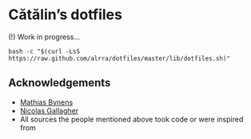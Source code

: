 # Cătălin’s dotfiles

(!) Work in progress...

`bash -c "$(curl -LsS https://raw.github.com/alrra/dotfiles/master/lib/dotfiles.sh)"`

## Acknowledgements

* [Mathias Bynens](https://github.com/mathiasbynens/dotfiles)
* [Nicolas Gallagher](https://github.com/necolas/dotfiles)
* All sources the people mentioned above took code or were inspired from
